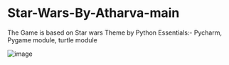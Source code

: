 # Star-Wars-By-Atharva-main
The Game is based on Star wars Theme by Python Essentials:- Pycharm, Pygame module, turtle module

![image](https://user-images.githubusercontent.com/88966976/205255847-1907a52c-1ee7-434d-8b46-8ab0bd9c6887.png)

